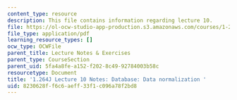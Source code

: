 ```yaml
---
content_type: resource
description: This file contains information regarding lecture 10.
file: https://ol-ocw-studio-app-production.s3.amazonaws.com/courses/1-264j-database-internet-and-systems-integration-technologies-fall-2013/8230628ff6c6aeff33f1c096a78f2bd8_MIT1_264JF13_lect_10.pdf
file_type: application/pdf
learning_resource_types: []
ocw_type: OCWFile
parent_title: Lecture Notes & Exercises
parent_type: CourseSection
parent_uid: 5fa4a8fe-a152-f202-8c49-92784003b58c
resourcetype: Document
title: '1.264J Lecture 10 Notes: Database: Data normalization '
uid: 8230628f-f6c6-aeff-33f1-c096a78f2bd8
---
```

